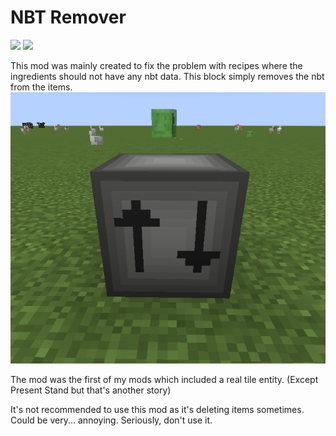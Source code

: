 # NBT Remover
[![](https://cf.way2muchnoise.eu/351135.svg?badge_style=flat)](https://www.curseforge.com/minecraft/mc-mods/nbt-remover) [![](https://img.shields.io/github/issues-raw/MelanX/NBTRemover?style=flat-square)](https://github.com/MelanX/NBTRemover)

This mod was mainly created to fix the problem with recipes where the ingredients should not have any nbt data. This block
simply removes the nbt from the items.
![](../assets/projects/nbt-remover.png)

The mod was the first of my mods which included a real tile entity. (Except Present Stand but that's another story)

It's not recommended to use this mod as it's deleting items sometimes. Could be very... annoying. Seriously, don't use it.
